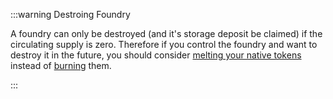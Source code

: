 :::warning Destroing Foundry

A foundry can only be destroyed (and it's storage deposit be claimed) if the circulating supply is zero. Therefore if you control the foundry and want to destroy it in the future, you should consider [melting your native tokens](../how_tos/native_tokens/decrease_supply.mdx) instead of [burning](../how_tos/native_tokens/burn.mdx) them.

:::